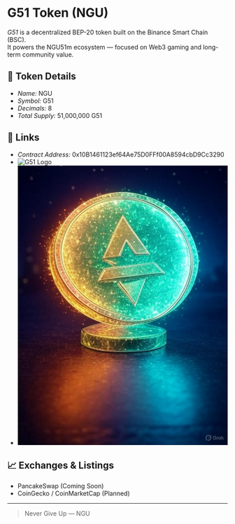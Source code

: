 # G51 Token (NGU)

*G51* is a decentralized BEP-20 token built on the Binance Smart Chain (BSC).  
It powers the NGU51m ecosystem — focused on Web3 gaming and long-term community value.

## 🔢 Token Details
- *Name:* NGU
- *Symbol:* G51
- *Decimals:* 8
- *Total Supply:* 51,000,000 G51

## 🔗 Links
- *Contract Address:* 0x10B1461123ef64Ae75D0FFf00A8594cbD9Cc3290
- ![G51 Logo](https://raw.githubusercontent.com/NGUak47/G51-TOKEN-INFO/main/NGU_G51_Logo_200x200.png)
- ![NGU-TOKEN-INFO](https://github.com/NGUak47/G51-TOKEN-INFO/blob/main/NGU-TOKEN-INFO.png)

## 📈 Exchanges & Listings
- PancakeSwap (Coming Soon)
- CoinGecko / CoinMarketCap (Planned)

---

> Never Give Up — NGU